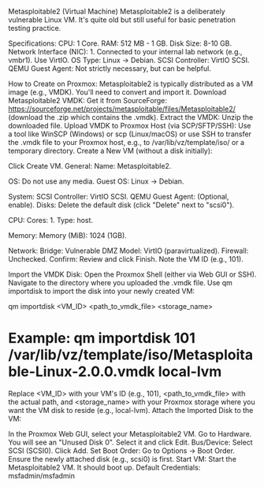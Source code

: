 Metasploitable2 (Virtual Machine)
Metasploitable2 is a deliberately vulnerable Linux VM. It's quite old but still useful for basic penetration testing practice.

Specifications:
CPU: 1 Core.
RAM: 512 MB - 1 GB.
Disk Size: 8-10 GB.
Network Interface (NIC): 1. Connected to your internal lab network (e.g., vmbr1). Use VirtIO.
OS Type: Linux -> Debian.
SCSI Controller: VirtIO SCSI.
QEMU Guest Agent: Not strictly necessary, but can be helpful.

How to Create on Proxmox:
Metasploitable2 is typically distributed as a VM image (e.g., VMDK). You'll need to convert and import it.
Download Metasploitable2 VMDK: Get it from SourceForge: https://sourceforge.net/projects/metasploitable/files/Metasploitable2/ (download the .zip which contains the .vmdk).
Extract the VMDK: Unzip the downloaded file.
Upload VMDK to Proxmox Host (via SCP/SFTP/SSH):
Use a tool like WinSCP (Windows) or scp (Linux/macOS) or use SSH to transfer the .vmdk file to your Proxmox host, e.g., to /var/lib/vz/template/iso/ or a temporary directory.
Create a New VM (without a disk initially):

Click Create VM.
General:
Name: Metasploitable2.

OS:
Do not use any media.
Guest OS: Linux -> Debian.

System:
SCSI Controller: VirtIO SCSI.
QEMU Guest Agent: (Optional, enable).
Disks: Delete the default disk (click "Delete" next to "scsi0").

CPU:
Cores: 1.
Type: host.

Memory:
Memory (MiB): 1024 (1GB).

Network:
Bridge: Vulnerable DMZ
Model: VirtIO (paravirtualized).
Firewall: Unchecked.
Confirm: Review and click Finish. Note the VM ID (e.g., 101).

Import the VMDK Disk:
Open the Proxmox Shell (either via Web GUI or SSH).
Navigate to the directory where you uploaded the .vmdk file.
Use qm importdisk to import the disk into your newly created VM:


qm importdisk <VM_ID> <path_to_vmdk_file> <storage_name>
# Example: qm importdisk 101 /var/lib/vz/template/iso/Metasploitable-Linux-2.0.0.vmdk local-lvm
Replace <VM_ID> with your VM's ID (e.g., 101), <path_to_vmdk_file> with the actual path, and <storage_name> with your Proxmox storage where you want the VM disk to reside (e.g., local-lvm).
Attach the Imported Disk to the VM:

In the Proxmox Web GUI, select your Metasploitable2 VM.
Go to Hardware.
You will see an "Unused Disk 0". Select it and click Edit.
Bus/Device: Select SCSI (SCSI0).
Click Add.
Set Boot Order:
Go to Options -> Boot Order.
Ensure the newly attached disk (e.g., scsi0) is first.
Start VM: Start the Metasploitable2 VM. It should boot up.
Default Credentials: msfadmin/msfadmin
